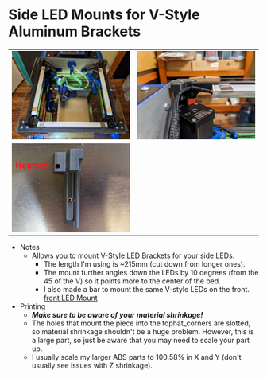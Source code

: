 Side LED Mounts for V-Style Aluminum Brackets
============
<table width=100%>
<TR><TD width=50% align="center"><img src="Images/topview.jpg"></TD>
<TD width=50% align="center"><img src="Images/closeup.jpg"></TD>
</TR>
<TR><TD width=50% align="center"><img src="Images/heatset_location.jpg"></TD>
<TD></TD>
</TR>
</TABLE>

- Notes
   - Allows you to mount <a href="https://www.aliexpress.com/item/2251832693313513.html">V-Style LED Brackets</A> for your side LEDs. 
     - The length I'm using is ~215mm (cut down from longer ones).  
     - The mount further angles down the LEDs by 10 degrees (from the 45 of the V) so it points more to the center of the bed.  
     - I also made a bar to mount the same V-style LEDs on the front.  <a href="../long-front_door_seal_single_piece">front LED Mount</A>
- Printing
	 - ***Make sure to be aware of your material shrinkage!***  
	 - The holes that mount the piece into the tophat_corners are slotted, so material shrinkage shouldn't be a huge problem.    However, this is a large part, so just be aware that you may need to scale your part up.
  	 -  I usually scale my larger ABS parts to 100.58% in X and Y (don't usually see issues with Z shrinkage).
